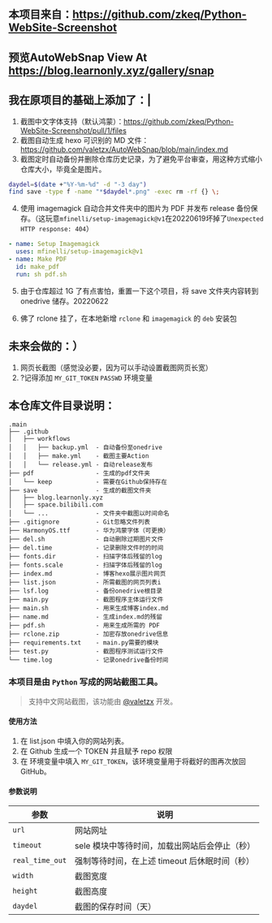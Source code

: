 ## 本项目来自：https://github.com/zkeq/Python-WebSite-Screenshot

## 预览AutoWebSnap View At https://blog.learnonly.xyz/gallery/snap

## 我在原项目的基础上添加了：|

 1. 截图中文字体支持（默认鸿蒙）：https://github.com/zkeq/Python-WebSite-Screenshot/pull/1/files
 2. 截图自动生成 hexo 可识别的 MD 文件：https://github.com/valetzx/AutoWebSnap/blob/main/index.md
 3. 截图定时自动备份并删除仓库历史记录，为了避免平台审查，用这种方式缩小仓库大小，毕竟全是图片。
 
 ```bash
 daydel=$(date +"%Y-%m-%d" -d "-3 day")
 find save -type f -name "*$daydel*.png" -exec rm -rf {} \; 
 ```
 
 4. 使用 imagemagick 自动合并文件夹中的图片为 PDF 并发布 release 备份保存。（这玩意`mfinelli/setup-imagemagick@v1`在20220619坏掉了`Unexpected HTTP response: 404`）
 
 ```yml
 - name: Setup Imagemagick
   uses: mfinelli/setup-imagemagick@v1
 - name: Make PDF
   id: make_pdf
   run: sh pdf.sh
 ```

5. 由于仓库超过 1G 了有点害怕，重置一下这个项目，将 save 文件夹内容转到 onedrive 储存。20220622

6. 佛了 rclone 挂了，在本地新增 `rclone` 和 `imagemagick` 的 `deb` 安装包

## 未来会做的：）

 1. 网页长截图（感觉没必要，因为可以手动设置截图网页长宽）
 2. ?记得添加 `MY_GIT_TOKEN` `PASSWD` 环境变量

## 本仓库文件目录说明：

```
.main
├── .github
│   ├── workflows
│   │   ├── backup.yml  - 自动备份至onedrive
│   │   ├── make.yml    - 截图主要Action
│   │   └── release.yml - 自动release发布
├── pdf                 - 生成的pdf文件夹
│   └── keep            - 需要在Github保持存在
├── save                - 生成的截图文件夹
│   ├── blog.learnonly.xyz
│   ├── space.bilibili.com
│   └── ...             - 文件夹中截图以时间命名
├── .gitignore          - Git忽略文件列表
├── HarmonyOS.ttf       - 华为鸿蒙字体（可更换）
├── del.sh              - 自动删除过期图片文件
├── del.time            - 记录删除文件时的时间
├── fonts.dir           - 扫描字体后残留的log
├── fonts.scale         - 扫描字体后残留的log
├── index.md            - 博客hexo展示图片网页
├── list.json           - 所需截图的网页列表i
├── lsf.log             - 备份onedrive根目录
├── main.py             - 截图程序主体运行文件
├── main.sh             - 用来生成博客index.md
├── name.md             - 生成index.md的残留
├── pdf.sh              - 用来生成所需的 PDF 
├── rclone.zip          - 加密存放onedrive信息
├── requirements.txt    - main.py需要的模块
├── test.py             - 截图程序测试运行文件
└── time.log            - 记录onedrive备份时间
```

### 本项目是由 `Python` 写成的网站截图工具。

> 支持中文网站截图，该功能由 [@valetzx](https://github.com/zkeq/Python-WebSite-Screenshot/pull/1) 开发。

#### 使用方法

1. 在 list.json 中填入你的网站列表。
2. 在 Github 生成一个 TOKEN 并且赋予 repo 权限
3. 在 环境变量中填入 `MY_GIT_TOKEN`，该环境变量用于将截好的图再次放回 GitHub。

#### 参数说明

| 参数 | 说明 |
| --- | --- |
| `url` | 网站网址 |
| `timeout` | sele 模块中等待时间，加载出网站后会停止（秒） |
| `real_time_out` | 强制等待时间，在上述 timeout 后休眠时间（秒） |
| `width` | 截图宽度 |
| `height` | 截图高度 |
| `daydel` | 截图的保存时间（天） |
